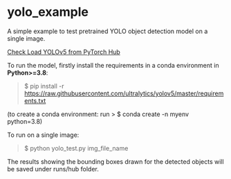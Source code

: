 # yolo_example

A simple example to test pretrained YOLO object detection model on a single image.

[Check Load YOLOv5 from PyTorch Hub](https://github.com/ultralytics/yolov5/issues/36)

To run the model, firstly install the requirements in a conda environment in **Python>=3.8**:

> $ pip install -r https://raw.githubusercontent.com/ultralytics/yolov5/master/requirements.txt

(to create a conda environment: run > $ conda create -n myenv python=3.8)



To run on a single image:
> $ python yolo_test.py img_file_name

The results showing the bounding boxes drawn for the detected objects will be saved under runs/hub folder.
